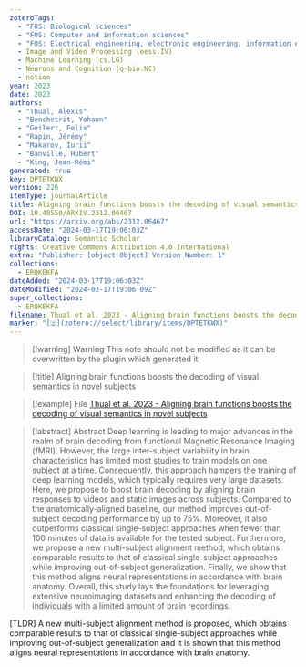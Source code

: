 ```yaml
---
zoteroTags:
  - "FOS: Biological sciences"
  - "FOS: Computer and information sciences"
  - "FOS: Electrical engineering, electronic engineering, information engineering"
  - Image and Video Processing (eess.IV)
  - Machine Learning (cs.LG)
  - Neurons and Cognition (q-bio.NC)
  - notion
year: 2023
date: 2023
authors:
  - "Thual, Alexis"
  - "Benchetrit, Yohann"
  - "Geilert, Felix"
  - "Rapin, Jérémy"
  - "Makarov, Iurii"
  - "Banville, Hubert"
  - "King, Jean-Rémi"
generated: true
key: DPTETKWX
version: 226
itemType: journalArticle
title: Aligning brain functions boosts the decoding of visual semantics in novel subjects
DOI: 10.48550/ARXIV.2312.06467
url: "https://arxiv.org/abs/2312.06467"
accessDate: "2024-03-17T19:06:03Z"
libraryCatalog: Semantic Scholar
rights: Creative Commons Attribution 4.0 International
extra: "Publisher: [object Object] Version Number: 1"
collections:
  - ERQKEKFA
dateAdded: "2024-03-17T19:06:03Z"
dateModified: "2024-03-17T19:06:09Z"
super_collections:
  - ERQKEKFA
filename: Thual et al. 2023 - Aligning brain functions boosts the decoding of visual semantics in novel subjects
marker: "[🇿](zotero://select/library/items/DPTETKWX)"
---
```


>[!warning] Warning
> This note should not be modified as it can be overwritten by the plugin which generated it

> [!title] Aligning brain functions boosts the decoding of visual semantics in novel subjects

> [!example] File
> [Thual et al. 2023 - Aligning brain functions boosts the decoding of visual semantics in novel subjects](Thual%20et%20al.%202023%20-%20Aligning%20brain%20functions%20boosts%20the%20decoding%20of%20visual%20semantics%20in%20novel%20subjects.pdf)

> [!abstract] Abstract
> Deep learning is leading to major advances in the realm of brain decoding from functional Magnetic Resonance Imaging (fMRI). However, the large inter-subject variability in brain characteristics has limited most studies to train models on one subject at a time. Consequently, this approach hampers the training of deep learning models, which typically requires very large datasets. Here, we propose to boost brain decoding by aligning brain responses to videos and static images across subjects. Compared to the anatomically-aligned baseline, our method improves out-of-subject decoding performance by up to 75%. Moreover, it also outperforms classical single-subject approaches when fewer than 100 minutes of data is available for the tested subject. Furthermore, we propose a new multi-subject alignment method, which obtains comparable results to that of classical single-subject approaches while improving out-of-subject generalization. Finally, we show that this method aligns neural representations in accordance with brain anatomy. Overall, this study lays the foundations for leveraging extensive neuroimaging datasets and enhancing the decoding of individuals with a limited amount of brain recordings.

[TLDR] A new multi-subject alignment method is proposed, which obtains comparable results to that of classical single-subject approaches while improving out-of-subject generalization and it is shown that this method aligns neural representations in accordance with brain anatomy.

